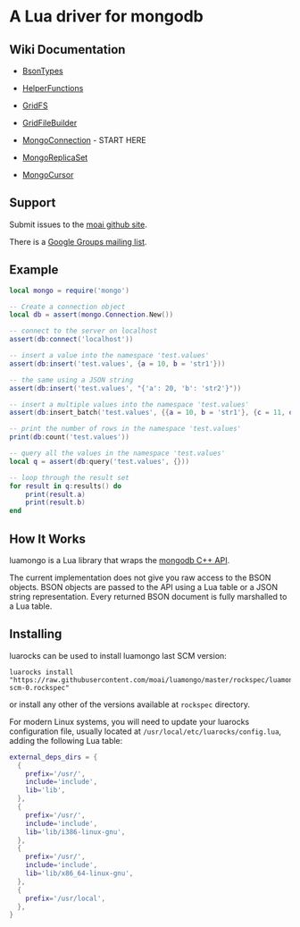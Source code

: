 # A Lua driver for mongodb

## Wiki Documentation

 * <a href="https://github.com/moai/luamongo/wiki/Bsontypes">BsonTypes</a>

 * <a href="https://github.com/moai/luamongo/wiki/Helperfunctions">HelperFunctions</a>

 * <a href="https://github.com/moai/luamongo/wiki/GridFS">GridFS</a>

 * <a href="https://github.com/moai/luamongo/wiki/GridFileBuilder">GridFileBuilder</a>

 * <a href="https://github.com/moai/luamongo/wiki/MongoConnection">MongoConnection</a> - START HERE

 * <a href="https://github.com/moai/luamongo/wiki/MongoReplicaSet">MongoReplicaSet</a>

 * <a href="https://github.com/moai/luamongo/wiki/MongoCursor">MongoCursor</a>

## Support

Submit issues to the <a
href="https://github.com/moai/luamongo/issues">moai github site</a>.

There is a <a href="http://groups.google.com/group/luamongo">Google
Groups mailing list</a>.

## Example

```Lua
local mongo = require('mongo')

-- Create a connection object
local db = assert(mongo.Connection.New())

-- connect to the server on localhost
assert(db:connect('localhost'))

-- insert a value into the namespace 'test.values'
assert(db:insert('test.values', {a = 10, b = 'str1'}))

-- the same using a JSON string
assert(db:insert('test.values', "{'a': 20, 'b': 'str2'}"))

-- insert a multiple values into the namespace 'test.values'
assert(db:insert_batch('test.values', {{a = 10, b = 'str1'}, {c = 11, d = 'str2'}}))

-- print the number of rows in the namespace 'test.values'
print(db:count('test.values'))

-- query all the values in the namespace 'test.values'
local q = assert(db:query('test.values', {}))

-- loop through the result set
for result in q:results() do
    print(result.a)
    print(result.b)
end
```

## How It Works

luamongo is a Lua library that wraps the <a
href="https://github.com/mongodb/mongo-cxx-driver">mongodb C++
API</a>.

The current implementation does not give you raw access to the BSON
objects. BSON objects are passed to the API using a Lua table or a
JSON string representation. Every returned BSON document is fully
marshalled to a Lua table.

## Installing

luarocks can be used to install luamongo last SCM version:

    luarocks install "https://raw.githubusercontent.com/moai/luamongo/master/rockspec/luamongo-scm-0.rockspec"

or install any other of the versions available at `rockspec` directory.

For modern Linux systems, you will need to update your luarocks configuration
file, usually located at `/usr/local/etc/luarocks/config.lua`, adding the
following Lua table:

```Lua
external_deps_dirs = {
  {
    prefix='/usr/',
    include='include',
    lib='lib',
  },
  {
    prefix='/usr/',
    include='include',
    lib='lib/i386-linux-gnu',
  },
  {
    prefix='/usr/',
    include='include',
    lib='lib/x86_64-linux-gnu',
  },
  {
    prefix='/usr/local',
  },
}
```

